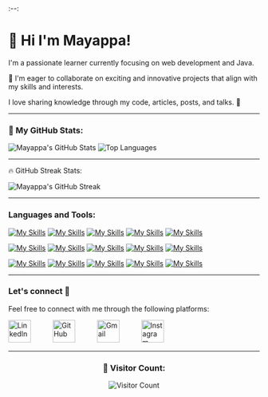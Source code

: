  
:--:<h1> 👋 Hi I'm Mayappa! </h1>

I'm a passionate learner currently focusing on web development and Java.

💞️ I'm eager to collaborate on exciting and innovative projects that align with my skills and interests.

I love sharing knowledge through my code, articles, posts, and talks. 💙️

---
 ### 🚀 My GitHub Stats:
 
<div >
  
![Mayappa's GitHub Stats](https://github-readme-stats.vercel.app/api?username=Mayappa123&show_icons=true&theme=radical)
![Top Languages](https://github-readme-stats.vercel.app/api/top-langs/?username=Mayappa123&layout=compact&theme=radical)

</div>

---

🔥 GitHub Streak Stats:

![Mayappa's GitHub Streak](https://github-readme-streak-stats.herokuapp.com/?user=Mayappa123&theme=radical)

---

### Languages and Tools:

[![My Skills](https://skillicons.dev/icons?i=html)](https://skillicons.dev)
[![My Skills](https://skillicons.dev/icons?i=css)](https://skillicons.dev)
[![My Skills](https://skillicons.dev/icons?i=js)](https://skillicons.dev)
[![My Skills](https://skillicons.dev/icons?i=bootstrap)](https://skillicons.dev)
[![My Skills](https://skillicons.dev/icons?i=materialui)](https://skillicons.dev)


[![My Skills](https://skillicons.dev/icons?i=mongodb)](https://skillicons.dev)
[![My Skills](https://skillicons.dev/icons?i=express)](https://skillicons.dev)
[![My Skills](https://skillicons.dev/icons?i=react)](https://skillicons.dev)
[![My Skills](https://skillicons.dev/icons?i=nodejs)](https://skillicons.dev)
[![My Skills](https://skillicons.dev/icons?i=mysql)](https://skillicons.dev)

[![My Skills](https://skillicons.dev/icons?i=git)](https://skillicons.dev)
[![My Skills](https://skillicons.dev/icons?i=github)](https://skillicons.dev)
[![My Skills](https://skillicons.dev/icons?i=vscode)](https://skillicons.dev)
[![My Skills](https://skillicons.dev/icons?i=npm)](https://skillicons.dev)
[![My Skills](https://skillicons.dev/icons?i=windows)](https://skillicons.dev)


---

### Let's connect 💬

Feel free to connect with me through the following platforms:

[<img src="https://skillicons.dev/icons?i=linkedin" alt="LinkedIn" width="45" style="margin-right: 40;"/>](https://www.linkedin.com/in/mayappa-pujari-625432182)
[<img src="https://skillicons.dev/icons?i=github" alt="GitHub" width="45" style="margin-right: 40;"/>](https://github.com/Mayappa123/)
[<img src="https://skillicons.dev/icons?i=gmail" alt="Gmail" width="45" style="margin-right: 40;"/>](mailto:mayappapujari561999@gmail.com)
[<img src="https://skillicons.dev/icons?i=instagram" alt="Instagram" width="45" style="margin-right: 0;"/>](mailto:mayappapujari561999@gmail.com)

---

<div align="center">
  <h3>👀 Visitor Count:</h3>
 
  ![Visitor Count](https://profile-counter.glitch.me/Mayappa123/count.svg)
  
</div>



